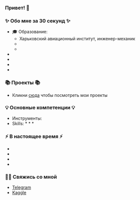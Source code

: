 ### Привет! 👋

### ✨ Обо мне за 30 секунд ✨ 
* 🎓 Образование:
  - Харьковский авиационный институт, инженер-механик
  - 
  - 
* 
*  
* 
* 

### 📚 Проекты 📚

* Кликни [сюда](https://github.com/vvnvrk?tab=repositories) чтобы посмотреть мои проекты

### 💡 Основные компетенции 💡
- Инструменты: 
- Skills: 
    * 
    * 
    * 

### ⚡️ В настоящее время ⚡️
- 
- 
- 
- 

### 🙌🏻 Свяжись со мной
- [Telegram]()
- [Kaggle]()


